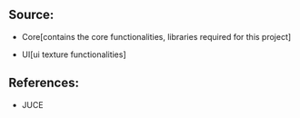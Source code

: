 ## Source:
- Core[contains the core functionalities, libraries required for this project]

- UI[ui texture functionalities]

## References:
- JUCE
